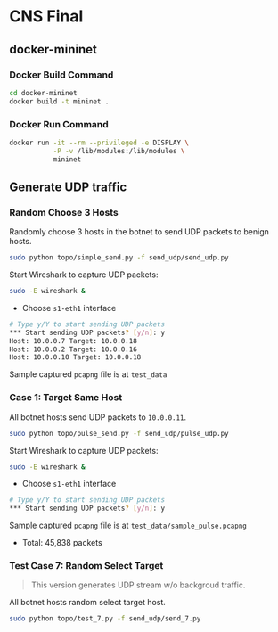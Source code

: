 # CNS Final

## docker-mininet

### Docker Build Command

```bash
cd docker-mininet
docker build -t mininet .
```

### Docker Run Command

```bash
docker run -it --rm --privileged -e DISPLAY \
           -P -v /lib/modules:/lib/modules \
           mininet
```

## Generate UDP traffic

### Random Choose 3 Hosts

Randomly choose 3 hosts in the botnet to send UDP packets to benign hosts.

```bash
sudo python topo/simple_send.py -f send_udp/send_udp.py
```

Start Wireshark to capture UDP packets:

```bash
sudo -E wireshark &
```

- Choose `s1-eth1` interface

```bash
# Type y/Y to start sending UDP packets
*** Start sending UDP packets? [y/n]: y
Host: 10.0.0.7 Target: 10.0.0.18
Host: 10.0.0.2 Target: 10.0.0.16
Host: 10.0.0.10 Target: 10.0.0.18
```

Sample captured `pcapng` file is at `test_data`

### Case 1: Target Same Host

All botnet hosts send UDP packets to `10.0.0.11`.

```bash
sudo python topo/pulse_send.py -f send_udp/pulse_udp.py
```

Start Wireshark to capture UDP packets:

```bash
sudo -E wireshark &
```

- Choose `s1-eth1` interface

```bash
# Type y/Y to start sending UDP packets
*** Start sending UDP packets? [y/n]: y
```

Sample captured `pcapng` file is at `test_data/sample_pulse.pcapng`

- Total: 45,838 packets

### Test Case 7: Random Select Target

> This version generates UDP stream w/o backgroud traffic.

All botnet hosts random select target host.

```bash
sudo python topo/test_7.py -f send_udp/send_7.py
```

